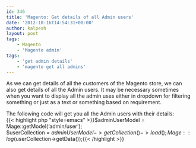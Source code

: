 ```yaml
---
id: 346
title: 'Magento: Get details of all Admin users'
date: '2012-10-16T14:54:31+00:00'
author: kalpesh
layout: post
tags:
    - Magento
    - 'Magento admin'
tags:
    - 'get admin details'
    - 'magento get all admins'
---
```


As we can get details of all the customers of the Magento store, we can also get details of all the Admin users. It may be necessary sometimes when you want to display all the admin uses either in dropdown for filtering something or just as a text or something based on requirement.

The following code will get you all the Admin users with their details:  
{{< highlight php "style=emacs" >}}$adminUserModel = Mage::getModel(‘admin/user’);  
$userCollection = $adminUserModel->getCollection()->load();  
Mage::log($userCollection->getData());{{< /highlight >}}